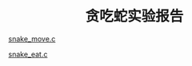 # <center>贪吃蛇实验报告</center>     

[snake_move.c](https://leelho.github.io/lh-homework/snake_move)         
     
[snake_eat.c](https://leelho.github.io/lh-homework/snake_eat.1)
